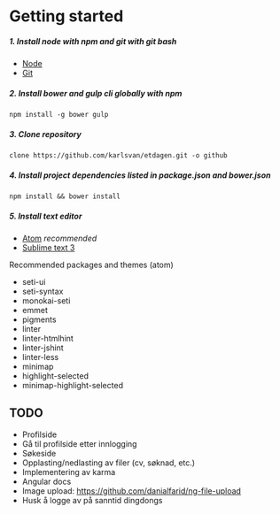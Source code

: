 # Getting started
##### 1. Install node with npm and git with git bash
- [Node](https://nodejs.org/en/ "Node homepage")
- [Git](http://git-scm.com/ "Git Homepage")

##### 2. Install bower and gulp cli globally with npm
`npm install -g bower gulp`

##### 3. Clone repository
`clone https://github.com/karlsvan/etdagen.git -o github`

##### 4. Install project dependencies listed in package.json and bower.json
`npm install && bower install`

##### 5. Install text editor
- [Atom](https://atom.io/ "Atom homepage") _recommended_
- [Sublime text 3](http://www.sublimetext.com/3 "Sublime homepage")

Recommended packages and themes (atom)
- seti-ui
- seti-syntax
- monokai-seti
- emmet
- pigments
- linter
- linter-htmlhint
- linter-jshint
- linter-less
- minimap
- highlight-selected
- minimap-highlight-selected

## TODO
- Profilside
- Gå til profilside etter innlogging
- Søkeside
- Opplasting/nedlasting av filer (cv, søknad, etc.)
- Implementering av karma
- Angular docs
- Image upload: https://github.com/danialfarid/ng-file-upload
- Husk å logge av på sanntid dingdongs

